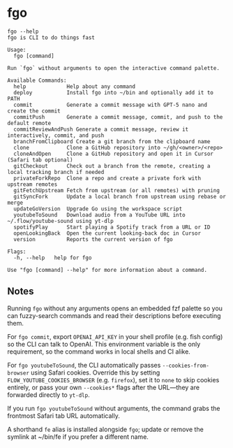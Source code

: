 # fgo

```
fgo --help
fgo is CLI to do things fast

Usage:
  fgo [command]

Run `fgo` without arguments to open the interactive command palette.

Available Commands:
  help             Help about any command
  deploy           Install fgo into ~/bin and optionally add it to PATH
  commit           Generate a commit message with GPT-5 nano and create the commit
  commitPush       Generate a commit message, commit, and push to the default remote
  commitReviewAndPush Generate a commit message, review it interactively, commit, and push
  branchFromClipboard Create a git branch from the clipboard name
  clone            Clone a GitHub repository into ~/gh/<owner>/<repo>
  cloneAndOpen     Clone a GitHub repository and open it in Cursor (Safari tab optional)
  gitCheckout      Check out a branch from the remote, creating a local tracking branch if needed
  privateForkRepo  Clone a repo and create a private fork with upstream remotes
  gitFetchUpstream Fetch from upstream (or all remotes) with pruning
  gitSyncFork      Update a local branch from upstream using rebase or merge
  updateGoVersion  Upgrade Go using the workspace script
  youtubeToSound   Download audio from a YouTube URL into ~/.flow/youtube-sound using yt-dlp
  spotifyPlay      Start playing a Spotify track from a URL or ID
  openLookingBack  Open the current looking-back doc in Cursor
  version          Reports the current version of fgo

Flags:
  -h, --help   help for fgo

Use "fgo [command] --help" for more information about a command.
```

## Notes

Running `fgo` without any arguments opens an embedded fzf palette so you can fuzzy-search commands and read their descriptions before executing them.

For `fgo commit`, export `OPENAI_API_KEY` in your shell profile (e.g. fish config) so the CLI can talk to OpenAI. This environment variable is the only requirement, so the command works in local shells and CI alike.

For `fgo youtubeToSound`, the CLI automatically passes `--cookies-from-browser` using Safari cookies. Override this by setting `FLOW_YOUTUBE_COOKIES_BROWSER` (e.g. `firefox`), set it to `none` to skip cookies entirely, or pass your own `--cookies*` flags after the URL—they are forwarded directly to `yt-dlp`.

If you run `fgo youtubeToSound` without arguments, the command grabs the frontmost Safari tab URL automatically.

A shorthand `fe` alias is installed alongside `fgo`; update or remove the symlink at ~/bin/fe if you prefer a different name.
